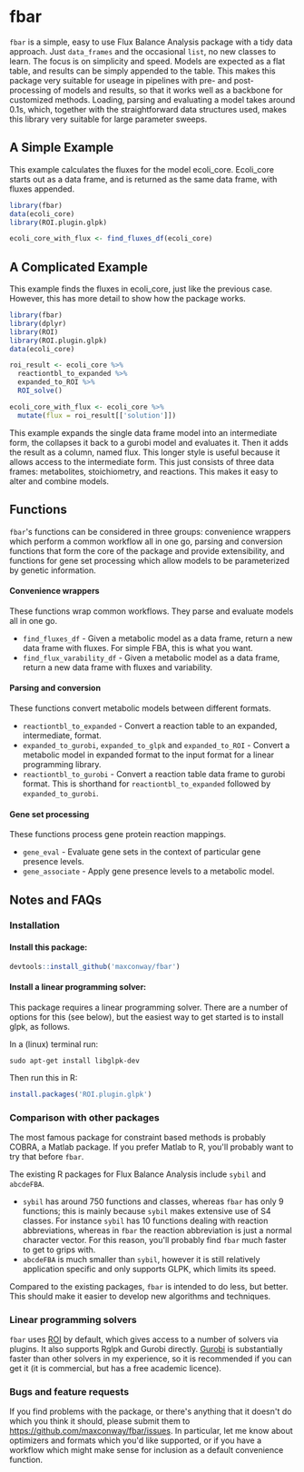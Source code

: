 
<!-- README.md is generated from README.Rmd. Please edit that file -->
fbar
====

`fbar` is a simple, easy to use Flux Balance Analysis package with a tidy data approach. Just `data_frames` and the occasional `list`, no new classes to learn. The focus is on simplicity and speed. Models are expected as a flat table, and results can be simply appended to the table. This makes this package very suitable for useage in pipelines with pre- and post- processing of models and results, so that it works well as a backbone for customized methods. Loading, parsing and evaluating a model takes around 0.1s, which, together with the straightforward data structures used, makes this library very suitable for large parameter sweeps.

A Simple Example
----------------

This example calculates the fluxes for the model ecoli\_core. Ecoli\_core starts out as a data frame, and is returned as the same data frame, with fluxes appended.

``` r
library(fbar)
data(ecoli_core)
library(ROI.plugin.glpk)

ecoli_core_with_flux <- find_fluxes_df(ecoli_core)
```

A Complicated Example
---------------------

This example finds the fluxes in ecoli\_core, just like the previous case. However, this has more detail to show how the package works.

``` r
library(fbar)
library(dplyr)
library(ROI)
library(ROI.plugin.glpk)
data(ecoli_core)

roi_result <- ecoli_core %>%
  reactiontbl_to_expanded %>%
  expanded_to_ROI %>%
  ROI_solve()

ecoli_core_with_flux <- ecoli_core %>%
  mutate(flux = roi_result[['solution']])
```

This example expands the single data frame model into an intermediate form, the collapses it back to a gurobi model and evaluates it. Then it adds the result as a column, named flux. This longer style is useful because it allows access to the intermediate form. This just consists of three data frames: metabolites, stoichiometry, and reactions. This makes it easy to alter and combine models.

Functions
---------

`fbar`'s functions can be considered in three groups: convenience wrappers which perform a common workflow all in one go, parsing and conversion functions that form the core of the package and provide extensibility, and functions for gene set processing which allow models to be parameterized by genetic information.

#### Convenience wrappers

These functions wrap common workflows. They parse and evaluate models all in one go.

-   `find_fluxes_df` - Given a metabolic model as a data frame, return a new data frame with fluxes. For simple FBA, this is what you want.
-   `find_flux_varability_df` - Given a metabolic model as a data frame, return a new data frame with fluxes and variability.

#### Parsing and conversion

These functions convert metabolic models between different formats.

-   `reactiontbl_to_expanded` - Convert a reaction table to an expanded, intermediate, format.
-   `expanded_to_gurobi`, `expanded_to_glpk` and `expanded_to_ROI` - Convert a metabolic model in expanded format to the input format for a linear programming library.
-   `reactiontbl_to_gurobi` - Convert a reaction table data frame to gurobi format. This is shorthand for `reactiontbl_to_expanded` followed by `expanded_to_gurobi`.

#### Gene set processing

These functions process gene protein reaction mappings.

-   `gene_eval` - Evaluate gene sets in the context of particular gene presence levels.
-   `gene_associate` - Apply gene presence levels to a metabolic model.

Notes and FAQs
--------------

### Installation

#### Install this package:

``` r
devtools::install_github('maxconway/fbar')
```

#### Install a linear programming solver:

This package requires a linear programming solver. There are a number of options for this (see below), but the easiest way to get started is to install glpk, as follows.

In a (linux) terminal run:

    sudo apt-get install libglpk-dev

Then run this in R:

``` r
install.packages('ROI.plugin.glpk')
```

### Comparison with other packages

The most famous package for constraint based methods is probably COBRA, a Matlab package. If you prefer Matlab to R, you'll probably want to try that before `fbar`.

The existing R packages for Flux Balance Analysis include `sybil` and `abcdeFBA`.

-   `sybil` has around 750 functions and classes, whereas `fbar` has only 9 functions; this is mainly because `sybil` makes extensive use of S4 classes. For instance `sybil` has 10 functions dealing with reaction abbreviations, whereas in `fbar` the reaction abbreviation is just a normal character vector. For this reason, you'll probably find `fbar` much faster to get to grips with.
-   `abcdeFBA` is much smaller than `sybil`, however it is still relatively application specific and only supports GLPK, which limits its speed.

Compared to the existing packages, `fbar` is intended to do less, but better. This should make it easier to develop new algorithms and techniques.

### Linear programming solvers

`fbar` uses [ROI](https://CRAN.R-project.org/package=ROI) by default, which gives access to a number of solvers via plugins. It also supports Rglpk and Gurobi directly. [Gurobi](http://www.gurobi.com) is substantially faster than other solvers in my experience, so it is recommended if you can get it (it is commercial, but has a free academic licence).

### Bugs and feature requests

If you find problems with the package, or there's anything that it doesn't do which you think it should, please submit them to <https://github.com/maxconway/fbar/issues>. In particular, let me know about optimizers and formats which you'd like supported, or if you have a workflow which might make sense for inclusion as a default convenience function.
